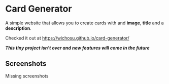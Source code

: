# Card Generator

A simple website that allows you to create cards with and **image**, **title** and a **description**.

Checked it out at https://wichosu.github.io/card-generator/

***This tiny project isn't over and new features will come in the future***

## Screenshots

Missing screenshots